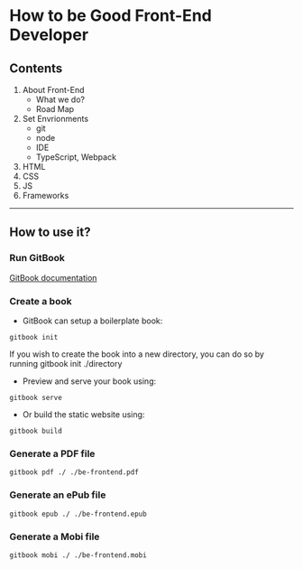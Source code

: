 # How to be Good Front-End Developer

## Contents

1. About Front-End
	- What we do?
	- Road Map
2. Set Envrionments
	- git
	- node
	- IDE
	- TypeScript, Webpack
3. HTML
4. CSS
5. JS
6. Frameworks

---

## How to use it?

### Run GitBook

[GitBook documentation](https://github.com/GitbookIO/gitbook/blob/master/docs/setup.md)

### Create a book

- GitBook can setup a boilerplate book:

```
gitbook init
```

If you wish to create the book into a new directory, you can do so by running gitbook init ./directory

- Preview and serve your book using:

```
gitbook serve
```

- Or build the static website using:

```
gitbook build
```

### Generate a PDF file

```
gitbook pdf ./ ./be-frontend.pdf
```

### Generate an ePub file

```
gitbook epub ./ ./be-frontend.epub
```

### Generate a Mobi file

```
gitbook mobi ./ ./be-frontend.mobi
```
